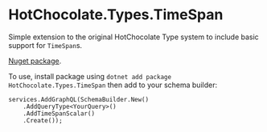 # HotChocolate.Types.TimeSpan

Simple extension to the original HotChocolate Type system to include basic support for `TimeSpan`s.

[Nuget package](https://www.nuget.org/packages/HotChocolate.Types.TimeSpan).

To use, install package using ``dotnet add package HotChocolate.Types.TimeSpan`` then add to your schema builder:

    services.AddGraphQL(SchemaBuilder.New()
        .AddQueryType<YourQuery>()
        .AddTimeSpanScalar()
        .Create());

